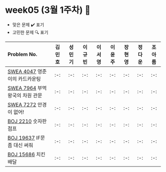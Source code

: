# week05 (3월 1주차) :pencil:

- 맞은 문제 :heavy_check_mark: 표기
- 고민한 문제 :mag: 표기



|Problem No.|김민호|성민기|이규빈|이서영|이윤주|장현영|정다운|조아름|
|:---------------------------|:-----:|:-----:|:-----:|:-----:|:-----:|:-----:|:-----:|:-----:|
|[SWEA 4047](https://swexpertacademy.com/main/code/problem/problemDetail.do?contestProbId=AWIsY84KEPMDFAWN) 영준이의 카드카운팅|:-:|:-:|:-:|:-:|:-:|:-:|:-:|:-:|
|[SWEA 7964](https://swexpertacademy.com/main/code/problem/problemDetail.do?contestProbId=AWuSgKpqmooDFASy) 부먹왕국의 차원 관문|:-:|:-:|:-:|:-:|:-:|:-:|:-:|:-:|
|[SWEA 7272](https://swexpertacademy.com/main/code/problem/problemDetail.do?contestProbId=AWl0ZQ8qn7UDFAXz) 안경이 없어!|:-:|:-:|:-:|:-:|:-:|:-:|:-:|:-:|
|[BOJ 2210](https://www.acmicpc.net/problem/2210) 숫자판 점프|:-:|:-:|:-:|:-:|:-:|:-:|:-:|:-:|
|[BOJ 19637](https://www.acmicpc.net/problem/19637) IF문 좀 대신 써줘|:-:|:-:|:-:|:-:|:-:|:-:|:-:|:-:|
|[BOJ 15686](https://www.acmicpc.net/problem/15686) 치킨배달|:-:|:-:|:-:|:-:|:-:|:-:|:-:|:-:|
